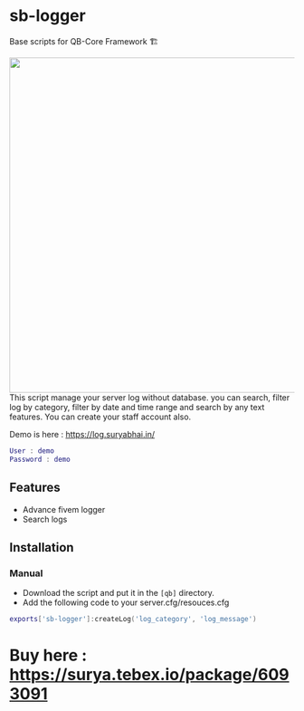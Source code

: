 # sb-logger
Base scripts for QB-Core Framework :building_construction:

<img width="752" height="592" src="https://media.discordapp.net/attachments/977999778535321660/1204777086578073620/image.png?ex=65d5f719&is=65c38219&hm=24a0a82b13d58f03f3fd8c985af862308917007dd6d73df594efad284b92a13d&=&format=webp&quality=lossless&width=752&height=592">
This script manage your server log without database. you can search, filter log by category, filter by date and time range and search by any text features. You can create your staff account also.

Demo is here : https://log.suryabhai.in/
```Lua
User : demo
Password : demo
```

## Features
- Advance fivem logger
- Search logs


## Installation
### Manual
- Download the script and put it in the `[qb]` directory.
- Add the following code to your server.cfg/resouces.cfg


```Lua
exports['sb-logger']:createLog('log_category', 'log_message')               -- from client and server
```

# Buy here : https://surya.tebex.io/package/6093091
